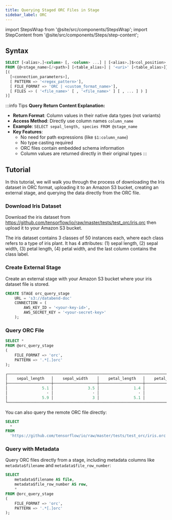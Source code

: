 ```yaml
---
title: Querying Staged ORC Files in Stage
sidebar_label: ORC
---
```

import StepsWrap from '@site/src/components/StepsWrap';
import StepContent from '@site/src/components/Steps/step-content';

## Syntax

```sql
SELECT [<alias>.]<column> [, <column> ...] | [<alias>.]$<col_position> [, $<col_position> ...]
FROM {@<stage_name>[/<path>] [<table_alias>] | '<uri>' [<table_alias>]}
[(
  [<connection_parameters>],
  [ PATTERN => '<regex_pattern>'],
  [ FILE_FORMAT => 'ORC | <custom_format_name>'],
  [ FILES => ( '<file_name>' [ , '<file_name>' ] [ , ... ] ) ]
)]
```

:::info Tips
**Query Return Content Explanation:**

* **Return Format**: Column values in their native data types (not variants)
* **Access Method**: Directly use column names `column_name`
* **Example**: `SELECT sepal_length, species FROM @stage_name`
* **Key Features**:
  * No need for path expressions (like `$1:column_name`)
  * No type casting required
  * ORC files contain embedded schema information
  * Column values are returned directly in their original types
:::

## Tutorial

In this tutorial, we will walk you through the process of downloading the Iris dataset in ORC format, uploading it to an Amazon S3 bucket, creating an external stage, and querying the data directly from the ORC file.

<StepsWrap>
<StepContent number="1">

### Download Iris Dataset

Download the iris dataset from https://github.com/tensorflow/io/raw/master/tests/test_orc/iris.orc then upload it to your Amazon S3 bucket.

The iris dataset contains 3 classes of 50 instances each, where each class refers to a type of iris plant. It has 4 attributes: (1) sepal length, (2) sepal width, (3) petal length, (4) petal width, and the last column contains the class label.

</StepContent>
<StepContent number="2">

### Create External Stage

Create an external stage with your Amazon S3 bucket where your iris dataset file is stored.

```sql
CREATE STAGE orc_query_stage
    URL = 's3://databend-doc'
    CONNECTION = (
        AWS_KEY_ID = '<your-key-id>',
        AWS_SECRET_KEY = '<your-secret-key>'
    );
```

</StepContent>
<StepContent number="3">

### Query ORC File

```sql
SELECT *
FROM @orc_query_stage
(
    FILE_FORMAT => 'orc',
    PATTERN => '.*[.]orc'
);

┌──────────────────────────────────────────────────────────────────────────────────────────────────┐
│    sepal_length   │    sepal_width    │    petal_length   │    petal_width    │      species     │
├───────────────────┼───────────────────┼───────────────────┼───────────────────┼──────────────────┤
│               5.1 │               3.5 │               1.4 │               0.2 │ setosa           │
│                 · │                 · │                 · │                 · │ ·                │
│               5.9 │                 3 │               5.1 │               1.8 │ virginica        │
└──────────────────────────────────────────────────────────────────────────────────────────────────┘
```

You can also query the remote ORC file directly:

```sql
SELECT
  *
FROM
  'https://github.com/tensorflow/io/raw/master/tests/test_orc/iris.orc' (file_format => 'orc');
```

</StepContent>
<StepContent number="4">

### Query with Metadata

Query ORC files directly from a stage, including metadata columns like `metadata$filename` and `metadata$file_row_number`:

```sql
SELECT
    metadata$filename AS file,
    metadata$file_row_number AS row,
    *
FROM @orc_query_stage
(
    FILE_FORMAT => 'orc',
    PATTERN => '.*[.]orc'
);
```

</StepContent>
</StepsWrap>